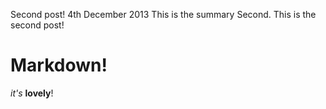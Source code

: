 Second post!
4th December 2013
This is the summary Second.
This is the second post!
# Markdown!
*it's* **lovely**!